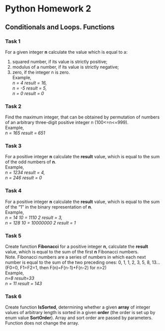 # Python Homework 2
## Conditionals and Loops. Functions
### **Task 1**
For a given integer **n** calculate the value which is equal to a:
1. squared number, if its value is strictly positive;
1. modulus of a number, if its value is strictly negative;
1. zero, if the integer n is zero.  
Example,  
*n = 4 result = 16,  
n = -5 result = 5,  
n = 0 result = 0*
### **Task 2**
Find the maximum integer, that can be obtained by permutation of numbers of an arbitrary three-digit positive integer n (100<=n<=999).  
Example,  
*n = 165 result = 651*
### **Task 3**
For a positive integer **n** calculate the **result** value, which is equal to the sum of the odd numbers of **n**.  
Example,  
*n = 1234 result = 4,  
n = 246 result = 0*
### **Task 4**
For a positive integer **n** calculate the **result** value, which is equal to the sum of the “1” in the binary representation of **n**.  
Example,  
*n = 14 10 = 1110 2 result = 3,  
n = 128 10 = 10000000 2 result = 1*
### **Task 5**
Create function **Fibonacci** for a positive integer **n**, calculate the **result** value, which is equal to the sum of the first **n** Fibonacci numbers.  
Note. Fibonacci numbers are a series of numbers in which each next number is equal to the sum of the two preceding ones: 0, 1, 1, 2, 3, 5, 8, 13... (F0=0,
F1=F2=1, then F(n)=F(n-1)+F(n-2) for n>2)  
Example,  
*n=8 result=33  
n = 11 result = 143*
### **Task 6**
Create function **IsSorted**, determining whether a given **array** of integer values of arbitrary length is sorted in a given **order** (the order is set up by enum value **SortOrder**). Array and sort order are passed by parameters. Function does not change the array.
